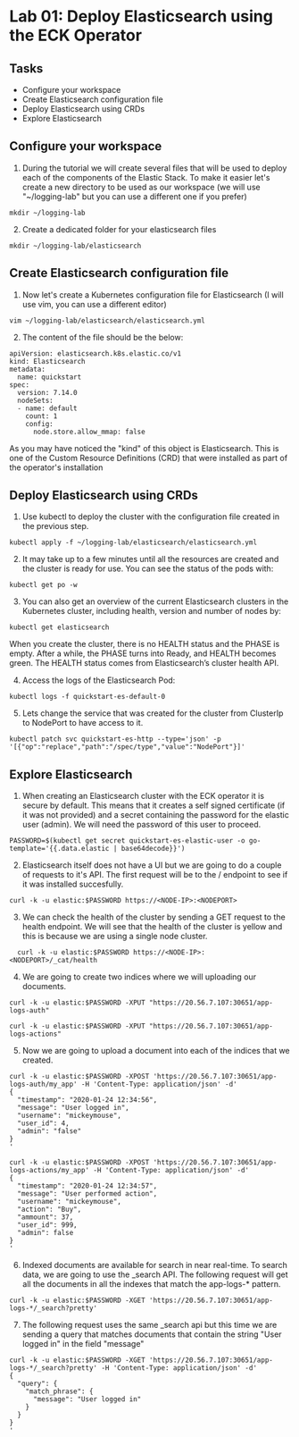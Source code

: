# Lab 01: Deploy Elasticsearch using the ECK Operator

## Tasks

 - Configure your workspace
 - Create Elasticsearch configuration file
 - Deploy Elasticsearch using CRDs
 - Explore Elasticsearch

## Configure your workspace

1. During the tutorial we will create several files that will be used to deploy each of the components of the Elastic Stack. To make it easier let's create a new directory to be used as our workspace (we will use "~/logging-lab" but you can use a different one if you prefer)

```
mkdir ~/logging-lab
```

2. Create a dedicated folder for your elasticsearch files

```
mkdir ~/logging-lab/elasticsearch
```

## Create Elasticsearch configuration file

1. Now let's create a Kubernetes configuration file for Elasticsearch (I will use vim, you can use a different editor)

```
vim ~/logging-lab/elasticsearch/elasticsearch.yml
```

2. The content of the file should be the below:

```
apiVersion: elasticsearch.k8s.elastic.co/v1
kind: Elasticsearch
metadata:
  name: quickstart
spec:
  version: 7.14.0
  nodeSets:
  - name: default
    count: 1
    config:
      node.store.allow_mmap: false
```
As you may have noticed the "kind" of this object is Elasticsearch. This is one of the Custom Resource Definitions (CRD) that were installed as part of the operator's installation

## Deploy Elasticsearch using CRDs

1. Use kubectl to deploy the cluster with the configuration file created in the previous step.
  ```
  kubectl apply -f ~/logging-lab/elasticsearch/elasticsearch.yml
  ```

2. It may take up to a few minutes until all the resources are created and the cluster is ready for use. You can see the status of the pods with:
  ```
  kubectl get po -w
  ```

3. You can also get an overview of the current Elasticsearch clusters in the Kubernetes cluster, including health, version and number of nodes by:
  ```
  kubectl get elasticsearch
  ```
  When you create the cluster, there is no HEALTH status and the PHASE is empty. After a while, the PHASE turns into Ready, and HEALTH becomes green. The HEALTH status comes from Elasticsearch’s cluster health API.

4. Access the logs of the Elasticsearch Pod:
  ```
  kubectl logs -f quickstart-es-default-0
  ```

5. Lets change the service that was created for the cluster from ClusterIp to NodePort to have access to it.
  ```
  kubectl patch svc quickstart-es-http --type='json' -p '[{"op":"replace","path":"/spec/type","value":"NodePort"}]'
  ```

## Explore Elasticsearch

1. When creating an Elasticsearch cluster with the ECK operator it is secure by default. This means that it creates a self signed certificate (if it was not provided) and a secret containing the password for the elastic user (admin). We will need the password of this user to proceed.
  ```
  PASSWORD=$(kubectl get secret quickstart-es-elastic-user -o go-template='{{.data.elastic | base64decode}}')
  ```

2. Elasticsearch itself does not have a UI but we are going to do a couple of requests to it's API. The first request will be to the / endpoint to see if it was installed succesfully.
  ```
  curl -k -u elastic:$PASSWORD https://<NODE-IP>:<NODEPORT>
  ```

3. We can check the health of the cluster by sending a GET request to the health endpoint. We will see that the health of the cluster is yellow and this is because we are using a single node cluster.
  ```
    curl -k -u elastic:$PASSWORD https://<NODE-IP>:<NODEPORT>/_cat/health
  ```

4. We are going to create two indices where we will uploading our documents.
  ```
  curl -k -u elastic:$PASSWORD -XPUT "https://20.56.7.107:30651/app-logs-auth"

  curl -k -u elastic:$PASSWORD -XPUT "https://20.56.7.107:30651/app-logs-actions"
  ```
5. Now we are going to upload a document into each of the indices that we created.
  ```
  curl -k -u elastic:$PASSWORD -XPOST 'https://20.56.7.107:30651/app-logs-auth/my_app' -H 'Content-Type: application/json' -d'
  {
  	"timestamp": "2020-01-24 12:34:56",
  	"message": "User logged in",
    "username": "mickeymouse",
  	"user_id": 4,
  	"admin": "false"
  }
  '
  
  curl -k -u elastic:$PASSWORD -XPOST 'https://20.56.7.107:30651/app-logs-actions/my_app' -H 'Content-Type: application/json' -d'
  {
  	"timestamp": "2020-01-24 12:34:57",
  	"message": "User performed action",
    "username": "mickeymouse",  
    "action": "Buy",
    "ammount": 37,
  	"user_id": 999,
  	"admin": false
  }
  '
  ```
6. Indexed documents are available for search in near real-time. To search data, we are going to use the _search API. The following request will get all the documents in all the indexes that match the app-logs-* pattern.
  ```
  curl -k -u elastic:$PASSWORD -XGET 'https://20.56.7.107:30651/app-logs-*/_search?pretty'
  ```

7. The following request uses the same _search api but this time we are sending a query that matches documents that contain the string "User logged in" in the field "message"
  ```
  curl -k -u elastic:$PASSWORD -XGET 'https://20.56.7.107:30651/app-logs-*/_search?pretty' -H 'Content-Type: application/json' -d'
  {
    "query": {
      "match_phrase": {
        "message": "User logged in"
      }
    }
  }
  '
  ```






